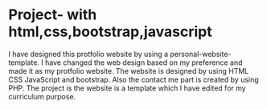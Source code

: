 # Project- with html,css,bootstrap,javascript

I have designed this protfolio website by using a personal-website-template. I have changed the web design based on my preference and made it as my protfolio website. The website is designed by using HTML CSS JavaScript and bootstrap. Also the contact me part is created by using PHP. The project is the website is a template which I have edited for my curriculum purpose.
